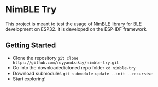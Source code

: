 # NimBLE Try

This project is meant to test the usage of [NimBLE](https://github.com/h2zero/esp-nimble-cpp/) library for BLE development on ESP32. It is developed on the ESP-IDF framework.

## Getting Started

- Clone the repository `git clone https://github.com/royyandzakiy/nimble-try.git`
- Go into the downloaded/cloned repo folder `cd nimble-try`
- Download submodules `git submodule update --init --recursive`
- Start exploring!